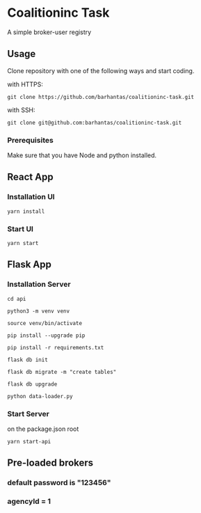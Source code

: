# Coalitioninc Task

A simple broker-user registry

## Usage

Clone repository with one of the following ways and start coding.

with HTTPS:

```shell
git clone https://github.com/barhantas/coalitioninc-task.git
```

with SSH:

```shell
git clone git@github.com:barhantas/coalitioninc-task.git
```

### Prerequisites
Make sure that you have Node and python installed.

## React App

### Installation UI
```shell
yarn install
```

### Start UI
```shell
yarn start
```



## Flask App

### Installation Server
```shell
cd api
```
```shell
python3 -m venv venv
```
```shell
source venv/bin/activate
```
```shell
pip install --upgrade pip
```
```shell
pip install -r requirements.txt
```
```shell
flask db init
```
```shell
flask db migrate -m "create tables"
```
```shell
flask db upgrade
```
```shell
python data-loader.py
```

### Start Server
on the package.json root
```shell
yarn start-api
```


## Pre-loaded brokers
### default password is "123456"
### agencyId = 1

